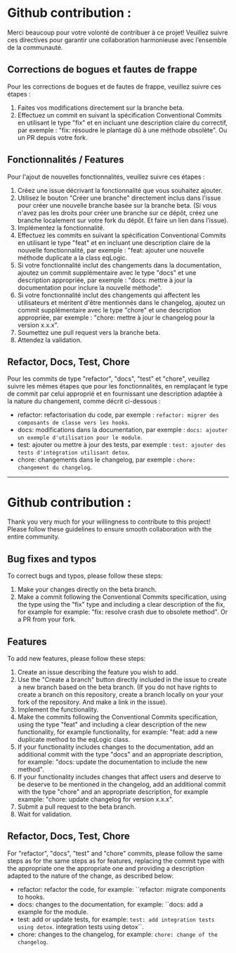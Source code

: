 # Github contribution :

Merci beaucoup pour votre volonté de contribuer à ce projet! Veuillez suivre ces
directives pour garantir une collaboration harmonieuse avec l’ensemble de la
communauté.

## Corrections de bogues et fautes de frappe

Pour les corrections de bogues et de fautes de frappe, veuillez suivre ces étapes :

1. Faites vos modifications directement sur la branche beta.
2. Effectuez un commit en suivant la spécification Conventional Commits en
utilisant le type "fix" et en incluant une description claire du correctif, par
exemple : "fix: résoudre le plantage dû à une méthode obsolète". Ou un PR
depuis votre fork.

## Fonctionnalités / Features

Pour l'ajout de nouvelles fonctionnalités, veuillez suivre ces étapes :

1. Créez une issue décrivant la fonctionnalité que vous souhaitez ajouter.
2. Utilisez le bouton "Créer une branche" directement inclus dans l'issue pour
créer une nouvelle branche basée sur la branche beta. (Si vous n'avez pas les
droits pour créer une branche sur ce dépôt, créez une branche localement sur
votre fork du dépôt. Et faire un lien dans l’issue).
3. Implémentez la fonctionnalité.
4. Effectuez les commits en suivant la spécification Conventional Commits en
utilisant le type "feat" et en incluant une description claire de la nouvelle
fonctionnalité, par exemple : "feat: ajouter une nouvelle méthode duplicate
a la class eqLogic.
5. Si votre fonctionnalité inclut des changements dans la documentation, ajoutez
un commit supplémentaire avec le type "docs" et une description appropriée,
par exemple : "docs: mettre à jour la documentation pour inclure la nouvelle
méthode".
6. Si votre fonctionnalité inclut des changements qui affectent les utilisateurs et
méritent d'être mentionnés dans le changelog, ajoutez un commit
supplémentaire avec le type "chore" et une description appropriée, par
exemple : "chore: mettre à jour le changelog pour la version x.x.x".
7. Soumettez une pull request vers la branche beta.
8. Attendez la validation.
   
## Refactor, Docs, Test, Chore

Pour les commits de type "refactor", "docs", "test" et "chore", veuillez suivre les
mêmes étapes que pour les fonctionnalités, en remplaçant le type de commit par
celui approprié et en fournissant une description adaptée à la nature du
changement, comme décrit ci-dessous :

* refactor: refactorisation du code, par exemple : ```refactor: migrer des
composants de classe vers les hooks```.
* docs: modifications dans la documentation, par exemple : ```docs: ajouter un
exemple d'utilisation pour le module```.
* test: ajouter ou mettre à jour des tests, par exemple : ```test: ajouter des
tests d'intégration utilisant detox```.
* chore: changements dans le changelog, par exemple : ```chore: changement
du changelog```.

-----
# Github contribution :

Thank you very much for your willingness to contribute to this project! Please follow these
guidelines to ensure smooth collaboration with the entire
community.

## Bug fixes and typos

To correct bugs and typos, please follow these steps:

1. Make your changes directly on the beta branch.
2. Make a commit following the Conventional Commits specification, using the type
using the "fix" type and including a clear description of the fix, for example
for example: "fix: resolve crash due to obsolete method". Or a PR
from your fork.

## Features

To add new features, please follow these steps:

1. Create an issue describing the feature you wish to add.
2. Use the "Create a branch" button directly included in the issue to
create a new branch based on the beta branch. (If you do not have
rights to create a branch on this repository, create a branch locally on your
your fork of the repository. And make a link in the issue).
3. Implement the functionality.
4. Make the commits following the Conventional Commits specification, using the
type "feat" and including a clear description of the new functionality, for example
functionality, for example: "feat: add a new duplicate method
to the eqLogic class.
5. If your functionality includes changes to the documentation, add
an additional commit with the type "docs" and an appropriate description,
for example: "docs: update the documentation to include the new
method".
6. If your functionality includes changes that affect users and deserve to be
deserve to be mentioned in the changelog, add an additional commit
with the type "chore" and an appropriate description, for example
example: "chore: update changelog for version x.x.x".
7. Submit a pull request to the beta branch.
8. Wait for validation.

## Refactor, Docs, Test, Chore

For "refactor", "docs", "test" and "chore" commits, please follow the same steps as for
the same steps as for features, replacing the commit type with the appropriate one
the appropriate one and providing a description adapted to the nature of the
change, as described below:

* refactor: refactor the code, for example: ``refactor: migrate
components to hooks.
* docs: changes to the documentation, for example: ``docs: add a
example for the module.
* test: add or update tests, for example: ``test: add integration tests using detox``.
integration tests using detox``.
* chore: changes to the changelog, for example: ``chore: change
of the changelog``.
